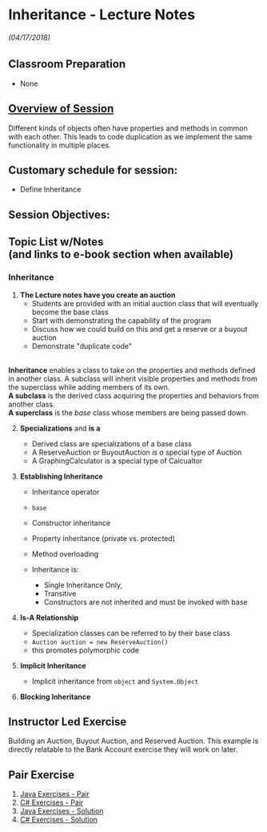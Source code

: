 <link rel="stylesheet" type="text/css" media="all" href="./styles/style.css" />

# Inheritance - Lecture Notes
###### (04/17/2018)

## **Classroom Preparation** 
* None

## [Overview of Session](http://book.techelevator.com/java/inheritance/01_intro.html)

Different kinds of objects often have  properties and methods in common with each other. 
This leads to code duplication as we implement the same functionality in multiple places.

## **Customary schedule for session:** 
* Define Inheritance

## **Session Objectives:** 

## **Topic List w/Notes** <div class=topicNote>(and <span class='link'>links</span> to e-book section when available)</div>

### Inheritance

1. **The Lecture notes have you create an auction**<br/>
	- Students are provided with an initial auction class that will eventually become the base class
	- Start with demonstrating the capability of the program
	- Discuss how we could build on this and get a reserve or a buyout auction
	- Demonstrate "duplicate code"
<br/>
	<div class="definition note"><strong>Inheritance</strong> enables a class to take on the properties and methods defined in another class. A subclass will inherit visible properties and methods from the superclass while adding members of its own.</div>
	<div class="definition note"><strong>A subclass</strong> is the derived class acquiring the properties and behaviors from another class.</div>
	<div class="definition note"><strong>A superclass</strong> is the <em>base</em> class whose members are being passed down.</div>

2. **Specializations** and **is a**
	- Derived class are specializations of a base class
	- A ReserveAuction or BuyoutAuction *is a* special type of Auction
	- A GraphingCalculator is a special type of Calcualtor

3. **Establishing Inheritance**
	- Inheritance operator
	- `base`
	- Constructor inheritance
	- Property inheritance (private vs. protected)
	- Method overloading
	
    - <div class="caution note">Inheritance is: 
       
	   - Single Inheritance Only,  
       - Transitive 
       - Constructors are not inherited and must be invoked with base</div>

4. **Is-A Relationship**
	- Specialization classes can be referred to by their base class
	- `Auction auction = new ReserveAuction()`
	- this promotes polymorphic code

5. **Implicit Inheritance**
	- Implicit inheritance from `object` and `System.Object`

6. **Blocking Inheritance**




## Instructor Led Exercise

Building an Auction, Buyout Auction, and Reserved Auction. This example is directly relatable to the Bank Account exercise they will work on later.

## Pair Exercise

1. [Java Exercises - Pair](https://bitbucket.org/te-curriculum/m1-java-inheritance-exercises-pair)
2. [C# Exercises - Pair](https://bitbucket.org/te-curriculum/m1-csharp-inheritance-exercises-pair)
3. [Java Exercises - Solution](https://bitbucket.org/te-curriculum/m1-java-inheritance-part1-solutions)
4. [C# Exercises - Solution](https://bitbucket.org/te-curriculum/m1-csharp-inheritance-exercises-solution)
